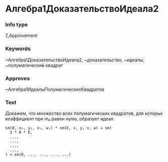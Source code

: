 # Алгебра1ДоказательствоИдеала2
### Info type
7_Approvement
### Keywords
~Алгебра1ДоказательствоИдеала2, ~доказательство, ~идеалы, ~полумагический квадрат
### Approves
~Алгебра1ИдеалыПолумагическихКвадратов
### Text
Докажем, что множество всех полумагических квадратов, для которых коэффициент при m₀ равен нулю, образует идеал.
```
sm(0, x₁, y₁, v₁, w₁) * sm(E, x, y, v, w) = sm(
  3 * 0 * E,
  ...,
  ...,
  ...,
  ...,
) = sm(0, ..., ..., ..., ...)
```
```


